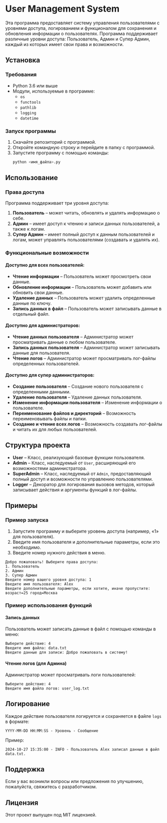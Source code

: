 
# User Management System

Эта программа предоставляет систему управления пользователями с уровнями доступа, логированием и функционалом для сохранения и обновления информации о пользователях. Программа поддерживает различные уровни доступа: Пользователь, Админ и Супер Админ, каждый из которых имеет свои права и возможности.

## Установка

### Требования
- Python 3.6 или выше
- Модули, используемые в программе:
  - `os`
  - `functools`
  - `pathlib`
  - `logging`
  - `datetime`

### Запуск программы
1. Скачайте репозиторий с программой.
2. Откройте командную строку и перейдите в папку с программой.
3. Запустите программу с помощью команды:
   ```bash
   python <имя_файла>.py
   ```

## Использование

### Права доступа

Программа поддерживает три уровня доступа:

1. **Пользователь** – может читать, обновлять и удалять информацию о себе.
2. **Админ** – имеет доступ к чтению и записи данных пользователей, а также к логам.
3. **Супер Админ** – имеет полный доступ к данным пользователей и логам, может управлять пользователями (создавать и удалять их).

### Функциональные возможности

#### Доступно для всех пользователей:
- **Чтение информации** – Пользователь может просмотреть свои данные.
- **Обновление информации** – Пользователь может добавить или обновить свои данные.
- **Удаление данных** – Пользователь может удалить определенные данные по ключу.
- **Запись данных в файл** – Пользователь может записывать данные в отдельный файл.

#### Доступно для администраторов:
- **Чтение данных пользователя** – Администратор может просматривать данные о любом пользователе.
- **Запись данных пользователя** – Администратор может записывать данные для пользователя.
- **Чтение логов** – Администратор может просматривать лог-файлы определенных пользователей.

#### Доступно для супер администраторов:
- **Создание пользователя** – Создание нового пользователя с определенными данными.
- **Удаление пользователя** – Удаление данных пользователя.
- **Изменение информации пользователя** – Изменение информации о пользователе.
- **Переименование файлов и директорий** – Возможность переименовывать файлы и папки.
- **Создание и чтение всех логов** – Возможность создавать лог-файлы и читать их для любых пользователей.

## Структура проекта

- **User** – Класс, реализующий базовые функции пользователя.
- **Admin** – Класс, наследуемый от `User`, расширяющий его возможностями администратора.
- **SuperAdmin** – Класс, наследуемый от `Admin`, предоставляющий полный доступ и возможности по управлению пользователями.
- **Logger** – Декоратор для логирования вызовов методов, который записывает действия и аргументы функций в лог-файлы.

## Примеры

### Пример запуска

1. Запустите программу и выберите уровень доступа (например, «1» для пользователя).
2. Введите имя пользователя и дополнительные параметры, если это необходимо.
3. Введите номер нужного действия в меню.

```plaintext
Добро пожаловать! Выберите права доступа:
1. Пользователь
2. Админ
3. Супер Админ
Введите номер вашего уровня доступа: 1
Введите имя пользователя: Alex
Введите дополнительные параметры, если хотите, иначе пропустите: возраст=25 город=Москва
```

### Пример использования функций

#### Запись данных
Пользователь может записать данные в файл с помощью команды в меню:

```plaintext
Выберите действие: 4
Введите имя файла: data.txt
Введите данные для записи: Добро пожаловать в систему!
```

#### Чтение логов (для Админа)
Администратор может просматривать логи пользователей:

```plaintext
Выберите действие: 4
Введите имя файла логов: user_log.txt
```

## Логирование

Каждое действие пользователя логируется и сохраняется в файле `logs` в формате:
```plaintext
YYYY-MM-DD HH:MM:SS - Уровень - Сообщение
```
Пример:
```plaintext
2024-10-27 15:35:00 - INFO - Пользователь Alex записал данные в файл data.txt.
```

## Поддержка

Если у вас возникли вопросы или предложения по улучшению, пожалуйста, свяжитесь с разработчиком.

## Лицензия

Этот проект выпущен под MIT лицензией.
